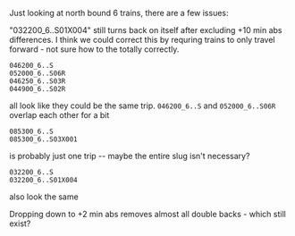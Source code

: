 Just looking at north bound 6 trains, there are a few issues:


"032200_6..S01X004" still turns back on itself after excluding +10 min abs differences. 
I think we could correct this by requring trains to only travel forward - not sure how to the totally correctly.

```
046200_6..S
052000_6..S06R
046250_6..S03R
044900_6..S02R
```

all look like they could be the same trip. `046200_6..S` and `052000_6..S06R` overlap each other for a bit


```
085300_6..S
085300_6..S03X001
```

is probably just one trip -- maybe the entire slug isn't necessary?

```
032200_6..S
032200_6..S01X004
```

also look the same

Dropping down to +2 min abs removes almost all double backs - which still exist? 

